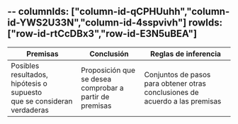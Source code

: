 --
columnIds: ["column-id-qCPHUuhh","column-id-YWS2U33N","column-id-4sspvivh"]
rowIds: ["row-id-rtCcDBx3","row-id-E3N5uBEA"]
---

| Premisas                                                                    | Conclusión                                                   | Reglas de inferencia                                                             |
| --------------------------------------------------------------------------- | ------------------------------------------------------------ | -------------------------------------------------------------------------------- |
| Posibles resultados, hipótesis o supuesto <br> que se consideran verdaderas | Proposición que se desea <br> comprobar a partir de premisas | Conjuntos de pasos <br>para obtener otras conclusiones de acuerdo a las premisas |